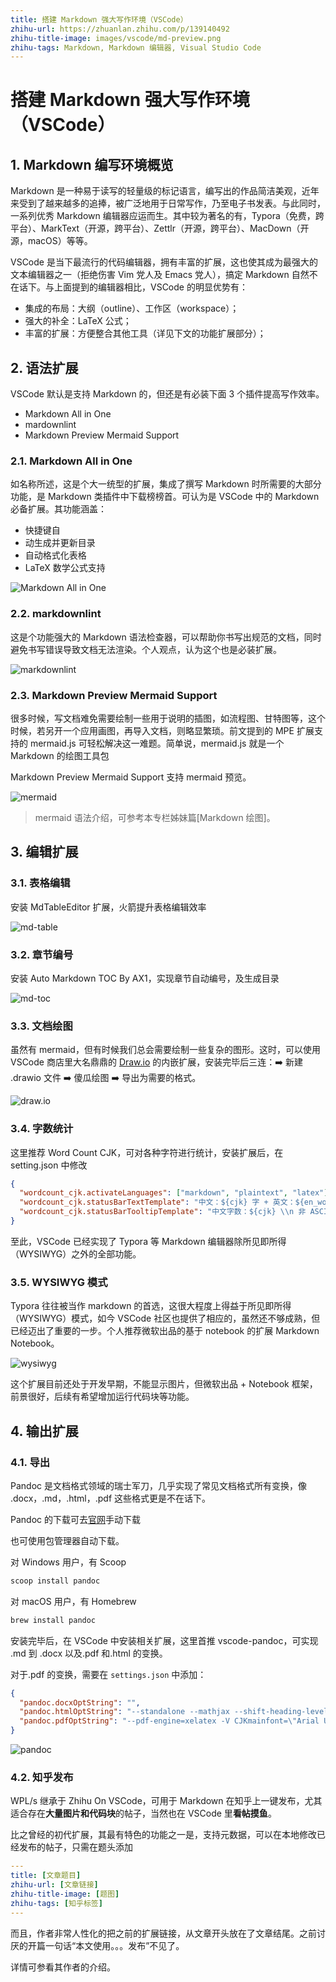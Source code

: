 ```yaml
---
title: 搭建 Markdown 强大写作环境（VSCode）
zhihu-url: https://zhuanlan.zhihu.com/p/139140492
zhihu-title-image: images/vscode/md-preview.png
zhihu-tags: Markdown, Markdown 编辑器, Visual Studio Code
---
```


# 搭建 Markdown 强大写作环境（VSCode）

## 1. Markdown 编写环境概览

Markdown 是一种易于读写的轻量级的标记语言，编写出的作品简洁美观，近年来受到了越来越多的追捧，被广泛地用于日常写作，乃至电子书发表。与此同时，一系列优秀 Markdown 编辑器应运而生。其中较为著名的有，Typora（免费，跨平台）、MarkText（开源，跨平台）、Zettlr（开源，跨平台）、MacDown（开源，macOS）等等。

VSCode 是当下最流行的代码编辑器，拥有丰富的扩展，这也使其成为最强大的文本编辑器之一（拒绝伤害 Vim 党人及 Emacs 党人），搞定 Markdown 自然不在话下。与上面提到的编辑器相比，VSCode 的明显优势有：

- 集成的布局：大纲（outline）、工作区（workspace）；
- 强大的补全：LaTeX 公式；
- 丰富的扩展：方便整合其他工具（详见下文的功能扩展部分）；

## 2. 语法扩展

VSCode 默认是支持 Markdown 的，但还是有必装下面 3 个插件提高写作效率。

- Markdown All in One
- mardownlint
- Markdown Preview Mermaid Support

### 2.1. Markdown All in One

如名称所述，这是个大一统型的扩展，集成了撰写 Markdown 时所需要的大部分功能，是 Markdown 类插件中下载榜榜首。可认为是 VSCode 中的 Markdown 必备扩展。其功能涵盖：

- 快捷键自
- 动生成并更新目录
- 自动格式化表格
- LaTeX 数学公式支持

![Markdown All in One](images/vscode/md-allinone.png)

### 2.2. markdownlint

这是个功能强大的 Markdown 语法检查器，可以帮助你书写出规范的文档，同时避免书写错误导致文档无法渲染。个人观点，认为这个也是必装扩展。

![markdownlint](images/vscode/md-lint.png)

### 2.3. Markdown Preview Mermaid Support

很多时候，写文档难免需要绘制一些用于说明的插图，如流程图、甘特图等，这个时候，若另开一个应用画图，再导入文档，则略显繁琐。前文提到的 MPE 扩展支持的 mermaid.js 可轻松解决这一难题。简单说，mermaid.js 就是一个 Markdown 的绘图工具包

Markdown Preview Mermaid Support 支持 mermaid 预览。

![mermaid](images/vscode/md-mermaid.png)

> mermaid 语法介绍，可参考本专栏姊妹篇[Markdown 绘图]。

## 3. 编辑扩展

### 3.1. 表格编辑

安装 MdTableEditor 扩展，火箭提升表格编辑效率

![md-table](images/vscode/md-table.png)

### 3.2. 章节编号

安装 Auto Markdown TOC By AX1，实现章节自动编号，及生成目录

![md-toc](images/vscode/md-toc.png)

### 3.3. 文档绘图

虽然有 mermaid，但有时候我们总会需要绘制一些复杂的图形。这时，可以使用 VSCode 商店里大名鼎鼎的 [Draw.io](https://app.diagrams.net/) 的内嵌扩展，安装完毕后三连：➡️ 新建 .drawio 文件 ➡️ 傻瓜绘图 ➡️ 导出为需要的格式。

![draw.io](images/vscode/drawio.png)

### 3.4. 字数统计

这里推荐 Word Count CJK，可对各种字符进行统计，安装扩展后，在 setting.json 中修改

```json
{
  "wordcount_cjk.activateLanguages": ["markdown", "plaintext", "latex"],
  "wordcount_cjk.statusBarTextTemplate": "中文：${cjk} 字 + 英文：${en_words} 词",
  "wordcount_cjk.statusBarTooltipTemplate": "中文字数：${cjk} \\n 非 ASCII 字符数：\\t${total - ascii} \\n 英文单词数：${en_words} \\n 非空白字符数：${total - whitespace} \\n 总字符数：${total}"
}
```

至此，VSCode 已经实现了 Typora 等 Markdown 编辑器除所见即所得（WYSIWYG）之外的全部功能。

### 3.5. WYSIWYG 模式

Typora 往往被当作 markdown 的首选，这很大程度上得益于所见即所得（WYSIWYG）模式，如今 VSCode 社区也提供了相应的，虽然还不够成熟，但已经迈出了重要的一步。个人推荐微软出品的基于 notebook 的扩展 Markdown Notebook。

![wysiwyg](images/vscode/md-wysiwyg.png)

这个扩展目前还处于开发早期，不能显示图片，但微软出品 + Notebook 框架，前景很好，后续有希望增加运行代码块等功能。

## 4. 输出扩展

### 4.1. 导出

Pandoc 是文档格式领域的瑞士军刀，几乎实现了常见文档格式所有变换，像 .docx，.md，.html，.pdf 这些格式更是不在话下。

Pandoc 的下载可去[官网](https://pandoc.org/)手动下载

也可使用包管理器自动下载。

对 Windows 用户，有 Scoop

```powershell
scoop install pandoc
```

对 macOS 用户，有 Homebrew

```bash
brew install pandoc
```

安装完毕后，在 VSCode 中安装相关扩展，这里首推 vscode-pandoc，可实现 .md 到 .docx 以及.pdf 和.html 的变换。

对于.pdf 的变换，需要在 `settings.json` 中添加：

```json
{
  "pandoc.docxOptString": "",
  "pandoc.htmlOptString": "--standalone --mathjax --shift-heading-level-by=-1",
  "pandoc.pdfOptString": "--pdf-engine=xelatex -V CJKmainfont=\"Arial Unicode MS\""
}
```

![pandoc](images/vscode/pandoc.png)

### 4.2. 知乎发布

WPL/s 继承于 Zhihu On VSCode，可用于 Markdown 在知乎上一键发布，尤其适合存在**大量图片和代码块**的帖子，当然也在 VSCode 里**看帖摸鱼**。

比之曾经的初代扩展，其最有特色的功能之一是，支持元数据，可以在本地修改已经发布的帖子，只需在题头添加

```yaml
---
title: [文章题目]
zhihu-url: [文章链接]
zhihu-title-image: [题图]
zhihu-tags: [知乎标签]
---
```

而且，作者非常人性化的把之前的扩展链接，从文章开头放在了文章结尾。之前讨厌的开篇一句话“本文使用。。。发布”不见了。

详情可参看其作者的介绍。
